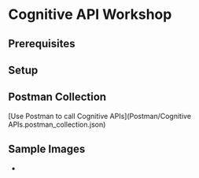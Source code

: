 # Cognitive API Workshop

## Prerequisites

## Setup

## Postman Collection
[Use Postman to call Cognitive APIs](Postman/Cognitive APIs.postman_collection.json)

## Sample Images
* 